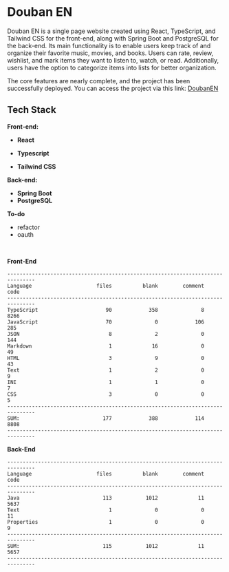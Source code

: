 # Douban EN

Douban EN is a single page website created using React, TypeScript, and Tailwind CSS for the front-end, along with
Spring Boot and PostgreSQL for the back-end. Its main functionality is to enable users keep track of and organize their
favorite
music, movies, and books. Users can rate, review, wishlist, and mark items they want to listen to, watch, or
read. Additionally, users have the option to categorize items into lists for better organization.

The core features are nearly complete, and the project has been successfully deployed. You can access the project via this link:
[DoubanEN](https://nice-water-005626e10.4.azurestaticapps.net/)

## Tech Stack

**Front-end:**

- **React**

- **Typescript**

- **Tailwind CSS**

**Back-end:**

- **Spring Boot**
- **PostgreSQL**

**To-do**

- refactor
- oauth

<br>

**Front-End**

```
-------------------------------------------------------------------------------
Language                     files          blank        comment           code
-------------------------------------------------------------------------------
TypeScript                      90            358              8           8266
JavaScript                      70              0            106            285
JSON                             8              2              0            144
Markdown                         1             16              0             49
HTML                             3              9              0             43
Text                             1              2              0              9
INI                              1              1              0              7
CSS                              3              0              0              5
-------------------------------------------------------------------------------
SUM:                           177            388            114           8808
-------------------------------------------------------------------------------
```

**Back-End**

```
-------------------------------------------------------------------------------
Language                     files          blank        comment           code
-------------------------------------------------------------------------------
Java                           113           1012             11           5637
Text                             1              0              0             11
Properties                       1              0              0              9
-------------------------------------------------------------------------------
SUM:                           115           1012             11           5657
-------------------------------------------------------------------------------
```
